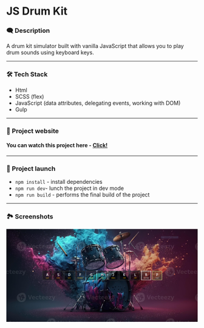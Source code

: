 # JS Drum Kit

### 🗨️ Description

A drum kit simulator built with vanilla JavaScript that allows you to play drum sounds using keyboard keys.

---

### 🛠️ Tech Stack

- Html
- SCSS (flex)
- JavaScript (data attributes, delegating events, working with DOM)
- Gulp

---

### 📱 Project website

#### You can watch this project here - [Click!](https://nathanbailie.github.io/drum-kit/ 'Click to visit')

---

### 🚀 Project launch

- `npm install` - install dependencies
- `npm run dev`- lunch the project in dev mode
- `npm run build` - performs the final build of the project

---

### 🏞️ Screenshots

<img src="https://github.com/NathanBailie/drum-kit/raw/main/src/assets/screenshots/sc1.png" width="700" />
